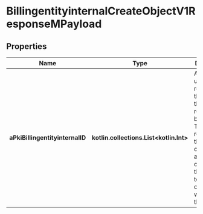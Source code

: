 
# BillingentityinternalCreateObjectV1ResponseMPayload

## Properties
| Name | Type | Description | Notes |
| ------------ | ------------- | ------------- | ------------- |
| **aPkiBillingentityinternalID** | **kotlin.collections.List&lt;kotlin.Int&gt;** | An array of unique IDs representing the object that were requested to be created.  They are returned in the same order as the array containing the objects to be created that was sent in the request. |  |



